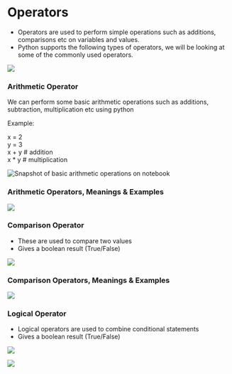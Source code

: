 # Operators

* Operators are used to perform simple operations such as additions, comparisons etc on variables and values.
* Python supports the following types of operators, we will be looking at some of the commonly used operators.

![](https://lh3.googleusercontent.com/HyECZqt9X_5b-h4WiNVOfhuaqnO5TzOCQlM8h6AOvXq3X-l3gs7P6LkMIiuicbXcJ0zDyVuCb432pGIDLxFVaHVV97MKcTrbVcLEAT0Arq-_oLo2lTKMIHjzWuvXhC082XPWiXGhrQw=s0)

### Arithmetic Operator

We can perform some basic arithmetic operations such as additions, subtraction, multiplication etc using python

Example:  
  
x = 2  
y = 3  
x +  y \# addition  
x \* y  \# multiplication

![Snapshot of basic arithmetic operations on notebook](https://lh3.googleusercontent.com/QWHoK5kgB1ss98BZOaK5XPzfGabzVF9J21LrGI4CPFubwQbPtWAD2z5_iGTuzzeRVAZARO3nvPibzF7jvjlSq0A2DLp-dLHM94cQikUM0HjoMHOp169PSDORtWTXH-rRBqFy-zrsVP0=s0)

### Arithmetic Operators, Meanings & Examples

![](https://lh3.googleusercontent.com/ZnGvhgX0Ma_69eRakVLzm30i1jN8Z4cy0hDGpe0WoR6GeS2AZ5vm4e_d0Roja4pB6bT8xh9RTA-IMKOGkarnyacE9mkLPylvBgvu0XmnLOFu9vCVR9AmxLbPlhsCgo5ZN00-gfyJPQw=s0)

### Comparison Operator

* These are used to compare two values
* Gives a boolean result \(True/False\)

![](https://lh3.googleusercontent.com/Y16n7eIHMLYjKD50CQfTGUpvaqA06oC-ciqVxtYmBsjXEeKP9ePNIirR1bERrQA3199Mszx7cZIEsaVM_uhiJTnLqHgYvuYa4SUqE6HrqBSCm-mx4bnjyp0W8VZEeerArQwmS-bialo=s0)

### **Comparison Operators, Meanings & Examples**

![](https://lh3.googleusercontent.com/J3EKqc9EHP7RiGkq-akbIIGOdvEfIzLw6-o-WNUqqJj4pQJzlcDg4sVyavLmRmU7xuLGPINYAGicET3XgcRg-5kT_xRU8MkZB_nZuhswsDxRdADDRlFP8tXtMVVVvZCxyaIfWiugDD0=s0)

### **Logical Operator**

* Logical operators are used to combine conditional statements
* Gives a boolean result \(True/False\)

![](https://lh6.googleusercontent.com/79Kc6YKQb6DE2ttbK6UEc6S2SFjM1wXGjjhFbwtaDzSMIPiRsOuwXCNvN1LdFsGIHDuwZYlgL6nxmFaEISes7FKhoJrObgq4u9cRHN5WGLkXc_iMrjodf6FtP7DeDSvftepBraLC2Mc=s0)



![](https://lh5.googleusercontent.com/dSO0iYrS2jpnz_Q8379WAzx-9vHYLnU9OyV12gvyf6cOXtUyaASMdI55bMRNXQiMIm_B1uoUqUZloL5S0dTjhlV797loZnEJYKW4n1vUiuMNVq_1aOosZUSl1WZgQozXZGZtDNvn6qg=s0)

